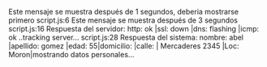 Este mensaje se muestra después de 1 segundos, deberia mostrarse primero script.js:6 
Este mensaje se muestra después de 3 segundos script.js:16 
Respuesta del servidor: http: ok |ssl: down |dns: flashing |icmp: ok ..tracking server...  script.js:28 
   Respuesta del sistema: nombre: abel |apellido: gomez |edad: 55|domicilio: |calle: | Mercaderes 2345 |Loc: Moron|mostrando datos personales...